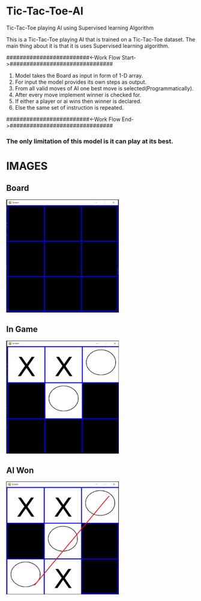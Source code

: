 # Tic-Tac-Toe-AI
Tic-Tac-Toe playing AI using Supervised learning Algorithm

This is a Tic-Tac-Toe playing AI that is trained on a Tic-Tac-Toe dataset. 
The main thing about it is that it is uses Supervised learning algorithm.

#########################<-Work Flow Start->###############################

1) Model takes the Board as input in form of 1-D array.
2) For input the model provides its own steps as output.
3) From all valid moves of AI one best move is selected(Programmatically).
4) After every move implement winner is checked for.
5) If either a player or ai wins then winner is declared.
6) Else the same set of instruction is repeated.

#########################<-Work Flow End->###############################


### The only limitation of this model is it can play at its best. ###

# IMAGES

## Board
<img src="https://github.com/Gruhit13/Tic-Tac-Toe-AI/blob/master/Screenshot-MainScreen.png" alt="Board" width="300" height="300">


## In Game
<img src="https://github.com/Gruhit13/Tic-Tac-Toe-AI/blob/master/Screenshot-InGame1.png" alt="InGame" width="300" height="300">

## AI Won
<img src="https://github.com/Gruhit13/Tic-Tac-Toe-AI/blob/master/Screenshot-AiWon.png" alt="aiwon" width="300" height="300">
